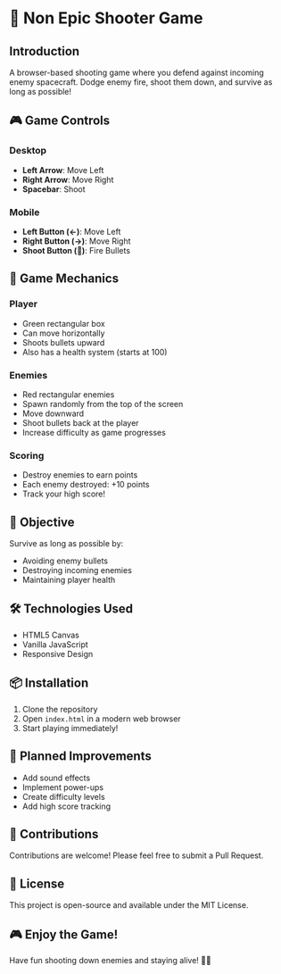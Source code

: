 # 🚀 Non Epic Shooter Game

## Introduction 
A browser-based shooting game where you defend against incoming enemy spacecraft. Dodge enemy fire, shoot them down, and survive as long as possible!

## 🎮 Game Controls

### Desktop
- **Left Arrow**: Move Left
- **Right Arrow**: Move Right
- **Spacebar**: Shoot

### Mobile
- **Left Button (←)**: Move Left
- **Right Button (→)**: Move Right
- **Shoot Button (🚀)**: Fire Bullets

## 🌟 Game Mechanics

### Player
- Green rectangular box
- Can move horizontally
- Shoots bullets upward
- Also has a health system (starts at 100)

### Enemies
- Red rectangular enemies
- Spawn randomly from the top of the screen
- Move downward
- Shoot bullets back at the player
- Increase difficulty as game progresses

### Scoring
- Destroy enemies to earn points
- Each enemy destroyed: +10 points
- Track your high score!

## 🎯 Objective
Survive as long as possible by:
- Avoiding enemy bullets
- Destroying incoming enemies
- Maintaining player health

## 🛠 Technologies Used
- HTML5 Canvas
- Vanilla JavaScript
- Responsive Design

## 📦 Installation
1. Clone the repository
2. Open `index.html` in a modern web browser
3. Start playing immediately!

## 🚧 Planned Improvements
- Add sound effects
- Implement power-ups
- Create difficulty levels
- Add high score tracking

## 🤝 Contributions
Contributions are welcome! Please feel free to submit a Pull Request.

## 📝 License
This project is open-source and available under the MIT License.

## 🎮 Enjoy the Game!
Have fun shooting down enemies and staying alive! 🚀👾
